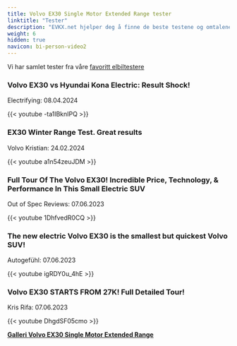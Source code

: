 ```yaml
---
title: Volvo EX30 Single Motor Extended Range tester
linktitle: "Tester"
description: "EVKX.net hjelper deg å finne de beste testene og omtalene av denne modellen."
weight: 6
hidden: true
navicon: bi-person-video2
---
```

Vi har samlet tester fra våre [favoritt elbiltestere](../../../../../guides/evreviewers/)

<div class="container text-center shadow p-2 pe-4 mb-5 bg-body-tertiary rounded border">
<h3>Volvo EX30 vs Hyundai Kona Electric: Result Shock!</h3>
<p>Electrifying: 08.04.2024</p>

{{< youtube -ta1lBknIPQ >}}

</div>
<div class="container text-center shadow p-2 pe-4 mb-5 bg-body-tertiary rounded border">
<h3>EX30 Winter Range Test. Great results</h3>
<p>Volvo Kristian: 24.02.2024</p>

{{< youtube a1n54zeuJDM >}}

</div>
<div class="container text-center shadow p-2 pe-4 mb-5 bg-body-tertiary rounded border">
<h3>Full Tour Of The Volvo EX30! Incredible Price, Technology, & Performance In This Small Electric SUV</h3>
<p>Out of Spec Reviews: 07.06.2023</p>

{{< youtube 1DhfvedR0CQ >}}

</div>
<div class="container text-center shadow p-2 pe-4 mb-5 bg-body-tertiary rounded border">
<h3>The new electric Volvo EX30 is the smallest but quickest Volvo SUV!</h3>
<p>Autogefühl: 07.06.2023</p>

{{< youtube igRDY0u_4hE >}}

</div>
<div class="container text-center shadow p-2 pe-4 mb-5 bg-body-tertiary rounded border">
<h3>Volvo EX30 STARTS FROM 27K! Full Detailed Tour!</h3>
<p>Kris Rifa: 07.06.2023</p>

{{< youtube DhgdSF05cmo >}}

</div>
<div class="mt-3 mb-3">
<a href="../gallery/" class="text-decoration-none text-black">
<strong><i class="bi-arrow-left"></i>Galleri  </strong>
</a>
<a href="../" class="text-decoration-none text-black float-end">
<strong>Volvo EX30 Single Motor Extended Range <i class="bi-arrow-right"></i></strong>
</a>
</div>
